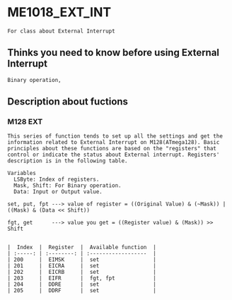 # ME1018_EXT_INT
    For class about External Interrupt
## Thinks you need to know before using External Interrupt
    Binary operation,
## Description about fuctions
### M128 EXT
    This series of function tends to set up all the settings and get the information related to External Interrupt on M128(ATmega128). Basic principles about these functions are based on the "registers" that control or indicate the status about External interrupt. Registers' description is in the following table.

    Variables
      LSByte: Index of registers.
      Mask, Shift: For Binary operation.
      Data: Input or Output value.

    set, put, fpt ---> value of register = ((Original Value) & (~Mask)) | ((Mask) & (Data << Shift))

    fgt, get      ---> value you get = ((Register value) & (Mask)) >> Shift


    |  Index  |  Register  |  Available function  |
    | :-----: | :--------: | :------------------  |
    | 200     |  EIMSK     |  set                 |
    | 201     |  EICRA     |  set                 |
    | 202     |  EICRB     |  set                 |
    | 203     |  EIFR      |  fgt, fpt            |
    | 204     |  DDRE      |  set                 |
    | 205     |  DDRF      |  set                 |
